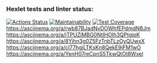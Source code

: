 ### Hexlet tests and linter status:
[![Actions Status](https://github.com/Costard86/java-project-61/workflows/hexlet-check/badge.svg)](https://github.com/Costard86/java-project-61/actions) 
[![Maintainability](https://api.codeclimate.com/v1/badges/c0b6415ad90d0294d6c7/maintainability)](https://codeclimate.com/github/Costard86/java-project-61/maintainability)
[![Test Coverage](https://api.codeclimate.com/v1/badges/c0b6415ad90d0294d6c7/test_coverage)](https://codeclimate.com/github/Costard86/java-project-61/test_coverage)
https://asciinema.org/a/rwb87BJadNvDOWhfEPdmdN8Jm
https://asciinema.org/a/jTPUZiMBG0NtIHOIh3QPtgipK
https://asciinema.org/a/8Yihn3g0Z5FzTnbTLzOyQUwxX
https://asciinema.org/a/cI77hgjLTKsKn8QekE9jFM1wO
https://asciinema.org/a/YenH07reCpnS5TkwQtOt8Wxel
